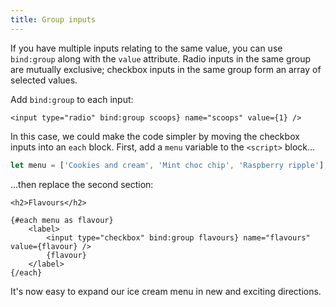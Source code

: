 ```yaml
---
title: Group inputs
---
```


If you have multiple inputs relating to the same value, you can use `bind:group` along with the `value` attribute. Radio inputs in the same group are mutually exclusive; checkbox inputs in the same group form an array of selected values.

Add `bind:group` to each input:

```svelte
<input type="radio" bind:group scoops} name="scoops" value={1} />
```

In this case, we could make the code simpler by moving the checkbox inputs into an `each` block. First, add a `menu` variable to the `<script>` block...

```js
let menu = ['Cookies and cream', 'Mint choc chip', 'Raspberry ripple'];
```

...then replace the second section:

```svelte
<h2>Flavours</h2>

{#each menu as flavour}
	<label>
		<input type="checkbox" bind:group flavours} name="flavours" value={flavour} />
		{flavour}
	</label>
{/each}
```

It's now easy to expand our ice cream menu in new and exciting directions.
